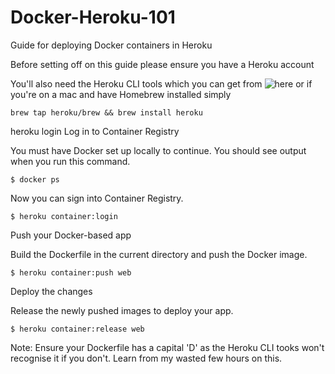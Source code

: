 # Docker-Heroku-101
Guide for deploying Docker containers in Heroku

Before setting off on this guide please ensure you have a Heroku account

You'll also need the Heroku CLI tools which you can get from ![here](https://devcenter.heroku.com/articles/heroku-cli) or if you're on a mac and have Homebrew installed simply

```
brew tap heroku/brew && brew install heroku
```

 heroku login
Log in to Container Registry

You must have Docker set up locally to continue. You should see output when you run this command.

```
$ docker ps
```

Now you can sign into Container Registry.

```
$ heroku container:login
```
Push your Docker-based app

Build the Dockerfile in the current directory and push the Docker image.

```
$ heroku container:push web
````

Deploy the changes

Release the newly pushed images to deploy your app.

```
$ heroku container:release web
```

Note: Ensure your Dockerfile has a capital 'D' as the Heroku CLI tooks won't recognise it if you don't. Learn from my wasted few hours on this.

